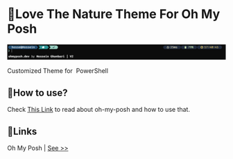 # 🌿Love The Nature Theme For Oh My Posh

![lovethenaturethemescr](screenshot/lovethenature.png)

Customized Theme for <img alt="" src="https://gist.githubusercontent.com/Xainey/d5bde7d01dcbac51ac951810e94313aa/raw/6c858c46726541b48ddaaebab29c41c07a196394/PowerShell.svg" height="12"/> PowerShell

## 🤔How to use?

Check [This Link](https://ohmyposh.dev/docs/installation/windows) to read about oh-my-posh and how to use that.



## 🔗Links

Oh My Posh | [See >>](https://ohmyposh.dev/)
